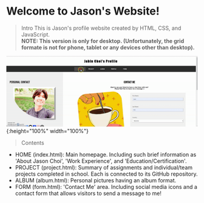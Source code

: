 # Welcome to Jason's Website!

> Intro
This is Jason's profile website created by HTML, CSS, and JavaScript. <br/>
**NOTE: This version is only for desktop. (Unfortunately, the grid formate is not for phone, tablet or any devices other than desktop).**

![](profile.gif){:height="100%" width="100%"}

> Contents
- HOME (index.html): Main homepage. Including such brief information as 'About Jason Choi', 'Work Experience', and 'Education/Certification'.
- PROJECT (project.html): Summary of assignments and individual/team projects completed in school. Each is connected to its GitHub repository.
- ALBUM (album.html): Personal pictures having an album format.
- FORM (form.html): 'Contact Me' area. Including social media icons and a contact form that allows visitors to send a message to me!
